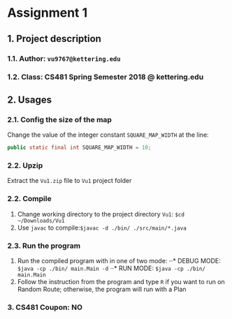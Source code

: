 # Assignment 1
## 1. Project description
###   1.1. Author: `vu9767@kettering.edu`
###   1.2. Class: CS481 Spring Semester 2018 @ kettering.edu
## 2. Usages
###   2.1. Config the size of the map
Change the value of the integer constant `SQUARE_MAP_WIDTH` at the line:
```java
public static final int SQUARE_MAP_WIDTH = 10;
```
###   2.2. Upzip
Extract the `Vu1.zip` file to `Vu1` project folder
###   2.2. Compile
1. Change working directory to the project directory `Vu1`: `$cd ~/Downloads/Vu1`
2. Use `javac` to compile:`$javac -d ./bin/ ./src/main/*.java`

###   2.3. Run the program
1. Run the compiled program with in one of two mode:
⋅⋅* DEBUG MODE: `$java -cp ./bin/ main.Main -d`
⋅⋅* RUN MODE: `$java -cp ./bin/ main.Main`
2. Follow the instruction from the program and type `R` if you want to run on Random Route; otherwise, the program will run with a Plan

### 3. CS481 Coupon: NO
